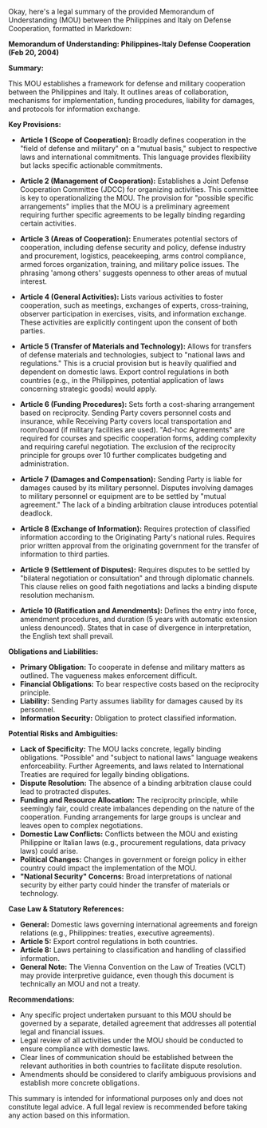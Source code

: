 Okay, here's a legal summary of the provided Memorandum of Understanding (MOU) between the Philippines and Italy on Defense Cooperation, formatted in Markdown:

**Memorandum of Understanding: Philippines-Italy Defense Cooperation (Feb 20, 2004)**

**Summary:**

This MOU establishes a framework for defense and military cooperation between the Philippines and Italy.  It outlines areas of collaboration, mechanisms for implementation, funding procedures, liability for damages, and protocols for information exchange.

**Key Provisions:**

*   **Article 1 (Scope of Cooperation):** Broadly defines cooperation in the "field of defense and military" on a "mutual basis," subject to respective laws and international commitments. This language provides flexibility but lacks specific actionable commitments.

*   **Article 2 (Management of Cooperation):** Establishes a Joint Defense Cooperation Committee (JDCC) for organizing activities.  This committee is key to operationalizing the MOU. The provision for "possible specific arrangements" implies that the MOU is a preliminary agreement requiring further specific agreements to be legally binding regarding certain activities.

*   **Article 3 (Areas of Cooperation):** Enumerates potential sectors of cooperation, including defense security and policy, defense industry and procurement, logistics, peacekeeping, arms control compliance, armed forces organization, training, and military police issues. The phrasing 'among others' suggests openness to other areas of mutual interest.

*   **Article 4 (General Activities):** Lists various activities to foster cooperation, such as meetings, exchanges of experts, cross-training, observer participation in exercises, visits, and information exchange. These activities are explicitly contingent upon the consent of both parties.

*   **Article 5 (Transfer of Materials and Technology):** Allows for transfers of defense materials and technologies, subject to "national laws and regulations." This is a crucial provision but is heavily qualified and dependent on domestic laws. Export control regulations in both countries (e.g., in the Philippines, potential application of laws concerning strategic goods) would apply.

*   **Article 6 (Funding Procedures):** Sets forth a cost-sharing arrangement based on reciprocity. Sending Party covers personnel costs and insurance, while Receiving Party covers local transportation and room/board (if military facilities are used). "Ad-hoc Agreements" are required for courses and specific cooperation forms, adding complexity and requiring careful negotiation. The exclusion of the reciprocity principle for groups over 10 further complicates budgeting and administration.

*   **Article 7 (Damages and Compensation):** Sending Party is liable for damages caused by its military personnel. Disputes involving damages to military personnel or equipment are to be settled by "mutual agreement." The lack of a binding arbitration clause introduces potential deadlock.

*   **Article 8 (Exchange of Information):** Requires protection of classified information according to the Originating Party's national rules.  Requires prior written approval from the originating government for the transfer of information to third parties.

*   **Article 9 (Settlement of Disputes):** Requires disputes to be settled by "bilateral negotiation or consultation" and through diplomatic channels. This clause relies on good faith negotiations and lacks a binding dispute resolution mechanism.

*   **Article 10 (Ratification and Amendments):** Defines the entry into force, amendment procedures, and duration (5 years with automatic extension unless denounced).  States that in case of divergence in interpretation, the English text shall prevail.

**Obligations and Liabilities:**

*   **Primary Obligation:** To cooperate in defense and military matters as outlined. The vagueness makes enforcement difficult.
*   **Financial Obligations:** To bear respective costs based on the reciprocity principle.
*   **Liability:** Sending Party assumes liability for damages caused by its personnel.
*   **Information Security:** Obligation to protect classified information.

**Potential Risks and Ambiguities:**

*   **Lack of Specificity:** The MOU lacks concrete, legally binding obligations.  "Possible" and "subject to national laws" language weakens enforceability. Further Agreements, and laws related to International Treaties are required for legally binding obligations.
*   **Dispute Resolution:** The absence of a binding arbitration clause could lead to protracted disputes.
*   **Funding and Resource Allocation:** The reciprocity principle, while seemingly fair, could create imbalances depending on the nature of the cooperation. Funding arrangements for large groups is unclear and leaves open to complex negotiations.
*   **Domestic Law Conflicts:** Conflicts between the MOU and existing Philippine or Italian laws (e.g., procurement regulations, data privacy laws) could arise.
*   **Political Changes:** Changes in government or foreign policy in either country could impact the implementation of the MOU.
*   **"National Security" Concerns:** Broad interpretations of national security by either party could hinder the transfer of materials or technology.

**Case Law & Statutory References:**

*   **General:** Domestic laws governing international agreements and foreign relations (e.g., Philippines: treaties, executive agreements).
*   **Article 5:** Export control regulations in both countries.
*   **Article 8:** Laws pertaining to classification and handling of classified information.
*   **General Note:** The Vienna Convention on the Law of Treaties (VCLT) may provide interpretive guidance, even though this document is technically an MOU and not a treaty.

**Recommendations:**

*   Any specific project undertaken pursuant to this MOU should be governed by a separate, detailed agreement that addresses all potential legal and financial issues.
*   Legal review of all activities under the MOU should be conducted to ensure compliance with domestic laws.
*   Clear lines of communication should be established between the relevant authorities in both countries to facilitate dispute resolution.
*   Amendments should be considered to clarify ambiguous provisions and establish more concrete obligations.

This summary is intended for informational purposes only and does not constitute legal advice. A full legal review is recommended before taking any action based on this information.
